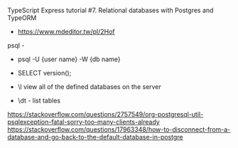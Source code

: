 TypeScript Express tutorial #7. Relational databases with Postgres and TypeORM
  - https://www.mdeditor.tw/pl/2Hof

psql - 

  - psql -U {user name} -W {db name}

  - SELECT version();
  - \l      view all of the defined databases on the server
  - \dt - list tables


https://stackoverflow.com/questions/2757549/org-postgresql-util-psqlexception-fatal-sorry-too-many-clients-already
https://stackoverflow.com/questions/17963348/how-to-disconnect-from-a-database-and-go-back-to-the-default-database-in-postgre
